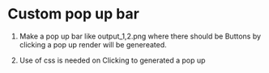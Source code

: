 # Custom pop up bar

1. Make a pop up bar like output_1,2.png where there should be Buttons by clicking a pop up render will be genereated.

2. Use of css is needed on Clicking to generated a pop up
